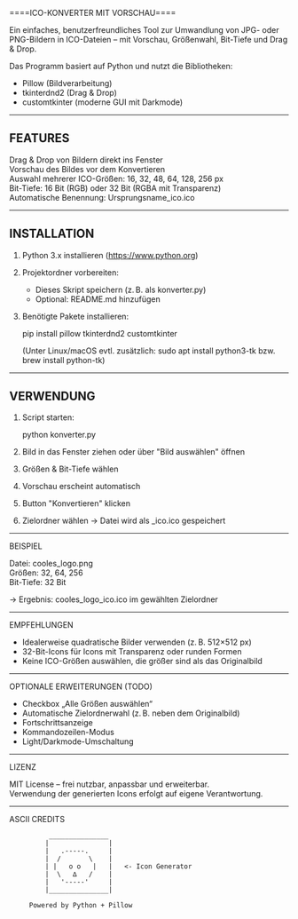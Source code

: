 ====ICO-KONVERTER MIT VORSCHAU====


Ein einfaches, benutzerfreundliches Tool zur Umwandlung von JPG- oder PNG-Bildern in ICO-Dateien – mit Vorschau, Größenwahl, Bit-Tiefe und Drag & Drop.

Das Programm basiert auf Python und nutzt die Bibliotheken:
- Pillow (Bildverarbeitung)
- tkinterdnd2 (Drag & Drop)
- customtkinter (moderne GUI mit Darkmode)

-------------------------------------------
FEATURES
-------------------------------------------
Drag & Drop von Bildern direkt ins Fenster  
Vorschau des Bildes vor dem Konvertieren  
Auswahl mehrerer ICO-Größen: 16, 32, 48, 64, 128, 256 px  
Bit-Tiefe: 16 Bit (RGB) oder 32 Bit (RGBA mit Transparenz)  
Automatische Benennung: Ursprungsname_ico.ico   

-------------------------------------------
INSTALLATION
-------------------------------------------
1. Python 3.x installieren (https://www.python.org)

2. Projektordner vorbereiten:
   - Dieses Skript speichern (z. B. als konverter.py)
   - Optional: README.md hinzufügen

3. Benötigte Pakete installieren:

   pip install pillow tkinterdnd2 customtkinter

   (Unter Linux/macOS evtl. zusätzlich:
    sudo apt install python3-tk
    bzw.
    brew install python-tk)

-------------------------------------------
VERWENDUNG
-------------------------------------------
1. Script starten:

   python konverter.py

2. Bild in das Fenster ziehen oder über "Bild auswählen" öffnen

3. Größen & Bit-Tiefe wählen

4. Vorschau erscheint automatisch

5. Button "Konvertieren" klicken

6. Zielordner wählen → Datei wird als <ursprungsname>_ico.ico gespeichert

-------------------------------------------
BEISPIEL

Datei:  cooles_logo.png  
Größen: 32, 64, 256  
Bit-Tiefe: 32 Bit

→ Ergebnis: cooles_logo_ico.ico im gewählten Zielordner

-------------------------------------------
EMPFEHLUNGEN

- Idealerweise quadratische Bilder verwenden (z. B. 512×512 px)
- 32-Bit-Icons für Icons mit Transparenz oder runden Formen
- Keine ICO-Größen auswählen, die größer sind als das Originalbild

-------------------------------------------
OPTIONALE ERWEITERUNGEN (TODO)

- Checkbox „Alle Größen auswählen“
- Automatische Zielordnerwahl (z. B. neben dem Originalbild)
- Fortschrittsanzeige
- Kommandozeilen-Modus
- Light/Darkmode-Umschaltung

-------------------------------------------
LIZENZ

MIT License – frei nutzbar, anpassbar und erweiterbar.  
Verwendung der generierten Icons erfolgt auf eigene Verantwortung.

-------------------------------------------
ASCII CREDITS

              _______________
             |               |
             |   .-----.     |
             |  /       \    |
             | |   o o   |   |   <- Icon Generator
             |  \   ∆   /    |
             |   '-----'     |
             |_______________|

         Powered by Python + Pillow
